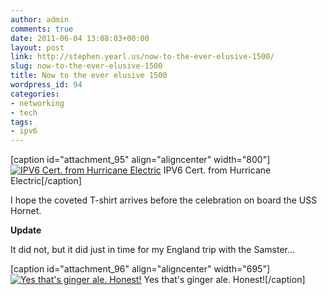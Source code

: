 ```yaml
---
author: admin
comments: true
date: 2011-06-04 13:08:03+00:00
layout: post
link: http://stephen.yearl.us/now-to-the-ever-elusive-1500/
slug: now-to-the-ever-elusive-1500
title: Now to the ever elusive 1500
wordpress_id: 94
categories:
- networking
- tech
tags:
- ipv6
---
```


[caption id="attachment_95" align="aligncenter" width="800"][![IPV6 Cert. from Hurricane Electric](http://sjy.yearl.us/wp-content/uploads/2013/04/ipv6_sage_usrname_800.png.scaled1000.png)](http://sjy.yearl.us/wp-content/uploads/2013/04/ipv6_sage_usrname_800.png.scaled1000.png) IPV6 Cert. from Hurricane Electric[/caption]

I hope the coveted T-shirt arrives before the celebration on board the USS Hornet.

**Update**

It did not, but it did just in time for my England trip with the Samster...

[caption id="attachment_96" align="aligncenter" width="695"][![Yes that's ginger ale. Honest!](http://sjy.yearl.us/wp-content/uploads/2013/04/IMG_3450-1024x768.jpeg)](http://sjy.yearl.us/wp-content/uploads/2013/04/IMG_3450.jpeg) Yes that's ginger ale. Honest![/caption]
